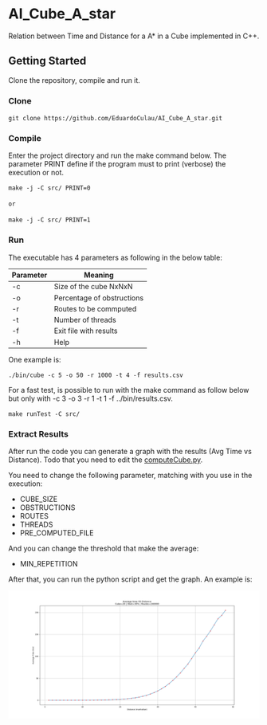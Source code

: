 # AI_Cube_A_star
Relation between Time and Distance for a A* in a Cube implemented in C++.

## Getting Started

Clone the repository, compile and run it.

### Clone

```
git clone https://github.com/EduardoCulau/AI_Cube_A_star.git
```

### Compile

Enter the project directory and run the make command below.
The parameter PRINT define if the program must to print (verbose) the execution or not.

```
make -j -C src/ PRINT=0

or

make -j -C src/ PRINT=1
```

### Run

The executable has 4 parameters as following in the below table:

  Parameter   |         Meaning
------------- | --------------------------
-c            | Size of the cube NxNxN
-o            | Percentage of obstructions
-r            | Routes to be commputed
-t            | Number of threads
-f            | Exit file with results
-h            | Help

One example is:

```
./bin/cube -c 5 -o 50 -r 1000 -t 4 -f results.csv
```

For a fast test, is possible to run with the make command as follow below but only with -c 3 -o 3 -r 1 -t 1 -f ../bin/results.csv.

```
make runTest -C src/
```

### Extract Results

After run the code you can generate a graph with the results (Avg Time vs Distance).
Todo that you need to edit the [computeCube.py](../blob/master/computeCube.py).

You need to change the following parameter, matching with you use in the execution:

- CUBE_SIZE 
- OBSTRUCTIONS 
- ROUTES  
- THREADS 
- PRE_COMPUTED_FILE

And you can change the threshold that make the average:

- MIN_REPETITION

After that, you can run the python script and get the graph. An example is:

![alt text](https://github.com/EduardoCulau/AI_Cube_A_star/blob/master/results/grath_20_30_240000.png)
